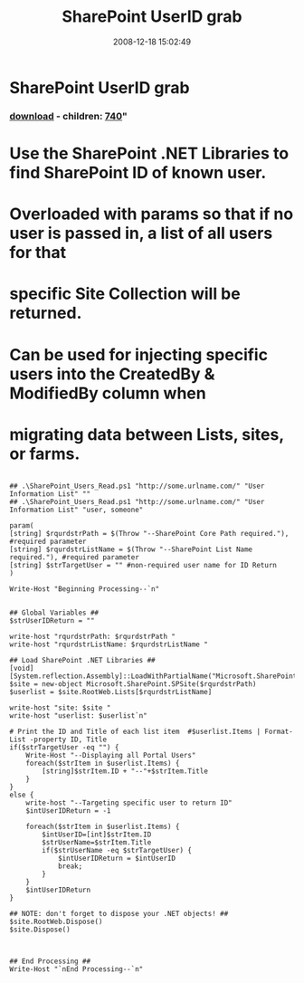 ﻿---
pid:            739
parent:         0
children:       740
poster:         Craig Pilkenton
title:          SharePoint UserID grab
date:           2008-12-18 15:02:49
format:         posh
---

# SharePoint UserID grab

### [download](739.ps1) - children: [740](740.md)"

# Use the SharePoint .NET Libraries to find SharePoint ID of known user.
# Overloaded with params so that if no user is passed in, a list of all users for that
#	specific Site Collection will be returned.
# Can be used for injecting specific users into the CreatedBy & ModifiedBy column when 
#	migrating data between Lists, sites, or farms.

```posh

## .\SharePoint_Users_Read.ps1 "http://some.urlname.com/" "User Information List" ""
## .\SharePoint_Users_Read.ps1 "http://some.urlname.com/" "User Information List" "user, someone"

param(
[string] $rqurdstrPath = $(Throw "--SharePoint Core Path required."), #required parameter
[string] $rqurdstrListName = $(Throw "--SharePoint List Name required."), #required parameter
[string] $strTargetUser = "" #non-required user name for ID Return
)

Write-Host "Beginning Processing--`n"


## Global Variables ##
$strUserIDReturn = ""

write-host "rqurdstrPath: $rqurdstrPath "
write-host "rqurdstrListName: $rqurdstrListName "

## Load SharePoint .NET Libraries ##
[void][System.reflection.Assembly]::LoadWithPartialName("Microsoft.SharePoint")
$site = new-object Microsoft.SharePoint.SPSite($rqurdstrPath)
$userlist = $site.RootWeb.Lists[$rqurdstrListName]

write-host "site: $site "
write-host "userlist: $userlist`n"

# Print the ID and Title of each list item  #$userlist.Items | Format-List -property ID, Title
if($strTargetUser -eq "") {
	Write-Host "--Displaying all Portal Users"
	foreach($strItem in $userlist.Items) {
		[string]$strItem.ID + "--"+$strItem.Title
	}
}
else {
	write-host "--Targeting specific user to return ID"	
	$intUserIDReturn = -1
	
	foreach($strItem in $userlist.Items) {
		$intUserID=[int]$strItem.ID
		$strUserName=$strItem.Title
		if($strUserName -eq $strTargetUser) {
			$intUserIDReturn = $intUserID
			break;
		}
	}
	$intUserIDReturn
}

## NOTE: don't forget to dispose your .NET objects! ##
$site.RootWeb.Dispose()
$site.Dispose()



## End Processing ##
Write-Host "`nEnd Processing--`n"
```
